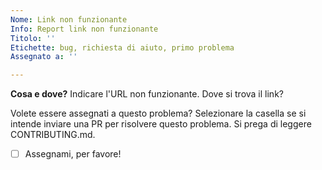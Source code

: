 ```yaml
---
Nome: Link non funzionante
Info: Report link non funzionante
Titolo: ''
Etichette: bug, richiesta di aiuto, primo problema
Assegnato a: ''

---
```


**Cosa e dove?**
Indicare l'URL non funzionante. Dove si trova il link?

Volete essere assegnati a questo problema?
Selezionare la casella se si intende inviare una PR per risolvere questo problema. Si prega di leggere CONTRIBUTING.md.
- [ ] Assegnami, per favore!
